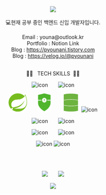 <br>
<p align="center">
<img src="https://capsule-render.vercel.app/api?&type=waving&color=timeAuto&height=200&section=header&text=Pyounani's%20Hub&fontSize=50&animation=fadeIn&fontAlignY=45" />
  </p>

<div align='center'> 💻현재 공부 중인 백엔드 신입 개발자입니다.</div>
<br>
<div align='center'> Email : youna@outlook.kr</div>
<div align='center'> Portfolio : Notion Link</div>
<div align='center'> Blog : <a href="https://pyounani.tistory.com">https://pyounani.tistory.com</a></div>
<div align='center'> Blog : <a href="https://velog.io/@pyounani">https://velog.io/@pyounani</a></div>
<br>

<p align="center">
✍🏻&nbsp&nbsp&nbspTECH SKILLS &nbsp✍🏻
</p>

<p align="center">
<img alt= "icon" wide="60" height="60" src ="https://techstack-generator.vercel.app/java-icon.svg">
&nbsp&nbsp&nbsp&nbsp&nbsp
<img alt= "icon" wide="60" height="60" src ="https://techstack-generator.vercel.app/python-icon.svg">
</p>

<p align="center">
<img src="https://raw.githubusercontent.com/ydmins/YdMinS/main/icons/spring.png" alt="spring" height="50px"/>
&nbsp&nbsp&nbsp&nbsp&nbsp
<img src="https://raw.githubusercontent.com/ydmins/YdMinS/main/icons/spring-security.png" alt="spring security" height="50px"/>
&nbsp&nbsp&nbsp&nbsp&nbsp
<img src="https://raw.githubusercontent.com/ydmins/YdMinS/main/icons/spring-data-jpa.png" alt="spring data jpa" height="50px"/>
<img alt= "icon" wide="60" height="60" src ="https://techstack-generator.vercel.app/react-icon.svg">
</p>

<p align="center">
<img alt= "icon" wide="60" height="60" src ="https://techstack-generator.vercel.app/mysql-icon.svg">
&nbsp&nbsp&nbsp&nbsp&nbsp
<img alt= "icon" wide="55" height="55" src ="https://cdn4.iconfinder.com/data/icons/redis-2/1451/Untitled-2-512.png">
  </p>

<p align="center">
<img alt= "icon" wide="70" height="70" src ="https://techstack-generator.vercel.app/github-icon.svg">
&nbsp&nbsp&nbsp&nbsp&nbsp
<img alt= "icon" wide="65" height="65" src ="https://techstack-generator.vercel.app/restapi-icon.svg">
</p>
  
<p align="center">
<img alt= "icon" wide="65" height="65" src ="https://techstack-generator.vercel.app/docker-icon.svg">
<img alt= "icon" wide="60" height="60" src ="https://techstack-generator.vercel.app/aws-icon.svg">
</p>

<br>
<br>
<br>
<div align="center">
<img wide="100" height="130" src="https://github-readme-stats.vercel.app/api/top-langs/?username=pyounani&layout=compact" /> 
&nbsp&nbsp&nbsp&nbsp&nbsp
<img wide="100" height="130" src="https://github-readme-stats.vercel.app/api?username=pyounani&show_icons=true&theme=merko" />
</div>

<p align="center">
<img src="https://capsule-render.vercel.app/api?type=waving&color=auto&height=100&section=footer" />
</p>
